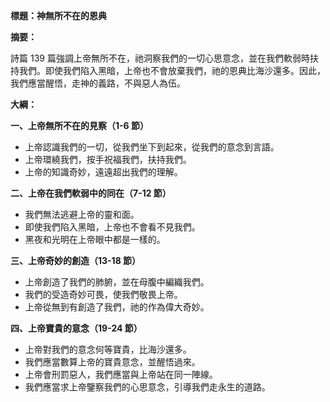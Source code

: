 **標題：神無所不在的恩典**

**摘要：**

詩篇 139 篇強調上帝無所不在，祂洞察我們的一切心思意念，並在我們軟弱時扶持我們。即使我們陷入黑暗，上帝也不會放棄我們，祂的恩典比海沙還多。因此，我們應當醒悟，走神的義路，不與惡人為伍。

**大綱：**

**一、上帝無所不在的見察（1-6 節）**
* 上帝認識我們的一切，從我們坐下到起來，從我們的意念到言語。
* 上帝環繞我們，按手祝福我們，扶持我們。
* 上帝的知識奇妙，遠遠超出我們的理解。

**二、上帝在我們軟弱中的同在（7-12 節）**
* 我們無法逃避上帝的靈和面。
* 即使我們陷入黑暗，上帝也不會看不見我們。
* 黑夜和光明在上帝眼中都是一樣的。

**三、上帝奇妙的創造（13-18 節）**
* 上帝創造了我們的肺腑，並在母腹中編織我們。
* 我們的受造奇妙可畏，使我們敬畏上帝。
* 上帝從無到有創造了我們，祂的作為偉大奇妙。

**四、上帝寶貴的意念（19-24 節）**
* 上帝對我們的意念何等寶貴，比海沙還多。
* 我們應當數算上帝的寶貴意念，並醒悟過來。
* 上帝會刑罰惡人，我們應當與上帝站在同一陣線。
* 我們應當求上帝鑒察我們的心思意念，引導我們走永生的道路。